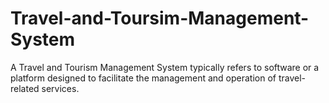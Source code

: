 # Travel-and-Toursim-Management-System
A Travel and Tourism Management System typically refers to software or a platform designed to facilitate the management and operation of travel-related services. 
